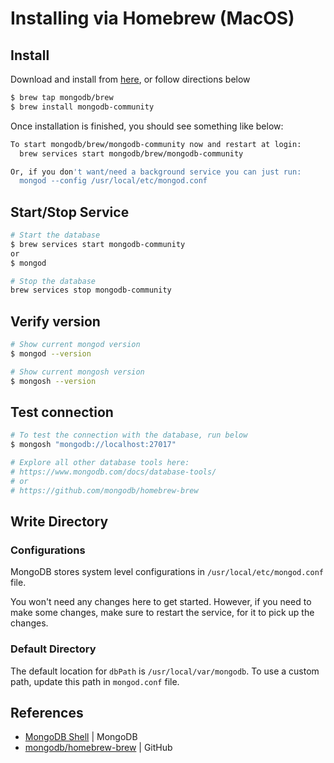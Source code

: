 # Installing via Homebrew (MacOS)

## Install

Download and install from [here](https://www.mongodb.com/docs/manual/tutorial/install-mongodb-on-os-x/), or follow directions below

```sh
$ brew tap mongodb/brew
$ brew install mongodb-community
```

Once installation is finished, you should see something like below:

```sh
To start mongodb/brew/mongodb-community now and restart at login:
  brew services start mongodb/brew/mongodb-community

Or, if you don't want/need a background service you can just run:
  mongod --config /usr/local/etc/mongod.conf
```

## Start/Stop Service

```sh
# Start the database
$ brew services start mongodb-community
or
$ mongod

# Stop the database
brew services stop mongodb-community
```

## Verify version

```sh
# Show current mongod version
$ mongod --version

# Show current mongosh version
$ mongosh --version
```

## Test connection

```sh
# To test the connection with the database, run below
$ mongosh "mongodb://localhost:27017"

# Explore all other database tools here:
# https://www.mongodb.com/docs/database-tools/
# or
# https://github.com/mongodb/homebrew-brew
```

## Write Directory

### Configurations

MongoDB stores system level configurations in `/usr/local/etc/mongod.conf` file.

You won't need any changes here to get started. However, if you need to make some changes, make sure to restart the service, for it to pick up the changes.

### Default Directory

The default location for `dbPath` is `/usr/local/var/mongodb`.
To use a custom path, update this path in `mongod.conf` file.

## References

* [MongoDB Shell](https://www.mongodb.com/docs/mongodb-shell/connect/) | MongoDB
* [mongodb/homebrew-brew](https://github.com/mongodb/homebrew-brew) | GitHub
